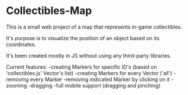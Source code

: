 ﻿# Collectibles-Map

This is a small web project of a map that represents in-game collectibles.

It's purpose is to visualize the position of an object based on its coordinates. 

It's been created mostly in JS without using any third-party libraries. 

Current features:
-creating Markers for specific ID's (based on 'collectibles.js' Vector's list)
-creating Markers for every Vector ('all')
-removing every Marker
-removing indicated Marker by clicking on it
-zooming
-dragging
-full mobile support (dragging and pinching)
